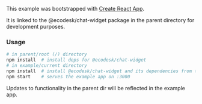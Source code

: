 This example was bootstrapped with [Create React App](https://github.com/facebook/create-react-app).

It is linked to the @ecodesk/chat-widget package in the parent directory for development purposes.

### Usage

```bash
# in parent/root (/) directory
npm install  # install deps for @ecodesk/chat-widget
# in example/current directory
npm install  # install @ecodesk/chat-widget and its dependencies from the parent
npm start    # serves the example app on :3000
```

Updates to functionality in the parent dir will be reflected in the example app.
